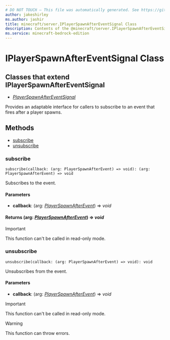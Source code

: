 ```yaml
---
# DO NOT TOUCH — This file was automatically generated. See https://github.com/mojang/minecraftapidocsgenerator to modify descriptions, examples, etc.
author: jakeshirley
ms.author: jashir
title: minecraft/server.IPlayerSpawnAfterEventSignal Class
description: Contents of the @minecraft/server.IPlayerSpawnAfterEventSignal class.
ms.service: minecraft-bedrock-edition
---
```

# IPlayerSpawnAfterEventSignal Class

## Classes that extend IPlayerSpawnAfterEventSignal
- [*PlayerSpawnAfterEventSignal*](PlayerSpawnAfterEventSignal.md)

Provides an adaptable interface for callers to subscribe to an event that fires after a player spawns.

## Methods
- [subscribe](#subscribe)
- [unsubscribe](#unsubscribe)

### **subscribe**
`
subscribe(callback: (arg: PlayerSpawnAfterEvent) => void): (arg: PlayerSpawnAfterEvent) => void
`

Subscribes to the event.

#### **Parameters**
- **callback**: (arg: [*PlayerSpawnAfterEvent*](PlayerSpawnAfterEvent.md)) => *void*

#### **Returns** (arg: [*PlayerSpawnAfterEvent*](PlayerSpawnAfterEvent.md)) => *void*

> [!IMPORTANT]
> This function can't be called in read-only mode.

### **unsubscribe**
`
unsubscribe(callback: (arg: PlayerSpawnAfterEvent) => void): void
`

Unsubscribes from the event.

#### **Parameters**
- **callback**: (arg: [*PlayerSpawnAfterEvent*](PlayerSpawnAfterEvent.md)) => *void*

> [!IMPORTANT]
> This function can't be called in read-only mode.

> [!WARNING]
> This function can throw errors.
